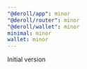 ```yaml
---
"@deroll/app": minor
"@deroll/router": minor
"@deroll/wallet": minor
minimal: minor
wallet: minor
---
```


Initial version

